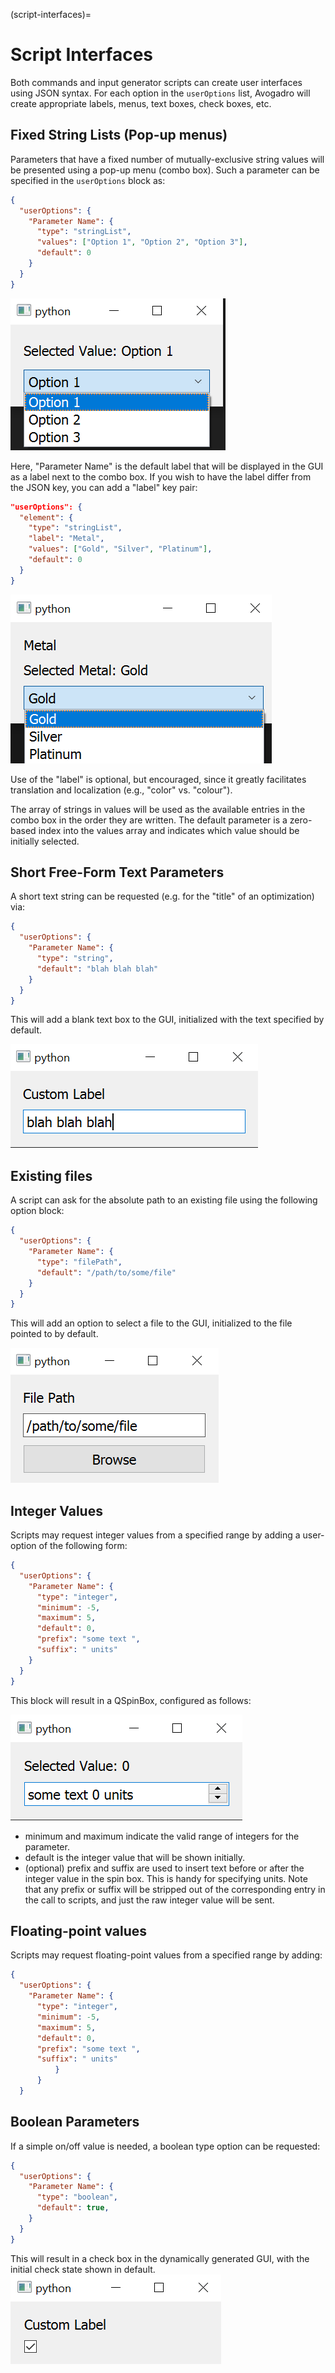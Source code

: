 (script-interfaces)=

# Script Interfaces

Both commands and input generator scripts can create user interfaces
using JSON syntax. For each option in the `userOptions` list, Avogadro
will create appropriate labels, menus, text boxes, check boxes, etc.

## Fixed String Lists (Pop-up menus)

Parameters that have a fixed number of mutually-exclusive string values
will be presented using a pop-up menu (combo box). Such a parameter can
be specified in the `userOptions` block as:

```json
{
  "userOptions": {
    "Parameter Name": {
      "type": "stringList",
      "values": ["Option 1", "Option 2", "Option 3"],
      "default": 0
    }
  }
}
```
![Alt text](image-1.png)

Here, "Parameter Name" is the default label that will be displayed in
the GUI as a label next to the combo box. If you wish to have the label
differ from the JSON key, you can add a "label" key pair:

```json
"userOptions": {
  "element": {
    "type": "stringList",
    "label": "Metal",
    "values": ["Gold", "Silver", "Platinum"],
    "default": 0
  }
}
```
![Alt text](image-2.png)

Use of the "label" is optional, but encouraged, since it greatly
facilitates translation and localization (e.g., "color" vs. "colour").

The array of strings in values will be used as the available entries in
the combo box in the order they are written. The default parameter is a
zero-based index  into the values array and indicates which value should
be initially selected.

## Short Free-Form Text Parameters

A short text string can be requested (e.g. for the "title" of an
optimization) via:

```json
{
  "userOptions": {
    "Parameter Name": {
      "type": "string",
      "default": "blah blah blah"
    }
  }
}
```
This will add a blank text box to the GUI, initialized with the text
specified by default.

![Alt text](image-3.png)


## Existing files

A script can ask for the absolute path to an existing file using the
following option block:

```json
{
  "userOptions": {
    "Parameter Name": {
      "type": "filePath",
      "default": "/path/to/some/file"
    }
  }
}
```
This will add an option to select a file to the GUI, initialized to the
file pointed to by default.

![Alt text](image-5.png)



## Integer Values

Scripts may request integer values from a specified range by adding a
user-option of the following form:

```json
{
  "userOptions": {
    "Parameter Name": {
      "type": "integer",
      "minimum": -5,
      "maximum": 5,
      "default": 0,
      "prefix": "some text ",
      "suffix": " units"
    }
  }
}
```
This block will result in a QSpinBox, configured as follows:

![Alt text](image.png)
- minimum and maximum indicate the valid range of integers for the
  parameter.
- default is the integer value that will be shown initially.
- (optional) prefix and suffix are used to insert text before or after
  the integer value in the spin box. This is handy for specifying
  units. Note that any prefix or suffix will be stripped out of the
  corresponding entry in the call to scripts, and just the raw integer
  value will be sent.

## Floating-point values

Scripts may request floating-point values from a specified range by
adding:

```json
{
  "userOptions": {
    "Parameter Name": {
      "type": "integer",
      "minimum": -5,
      "maximum": 5,
      "default": 0,
      "prefix": "some text ",
      "suffix": " units"
          }
      }
  }
```

## Boolean Parameters

If a simple on/off value is needed, a boolean type option can be
requested:

```json
{
  "userOptions": {
    "Parameter Name": {
      "type": "boolean",
      "default": true,
    }
  }
}
```

This will result in a check box in the dynamically generated GUI, with
the initial check state shown in default.
![Alt text](image-6.png)
